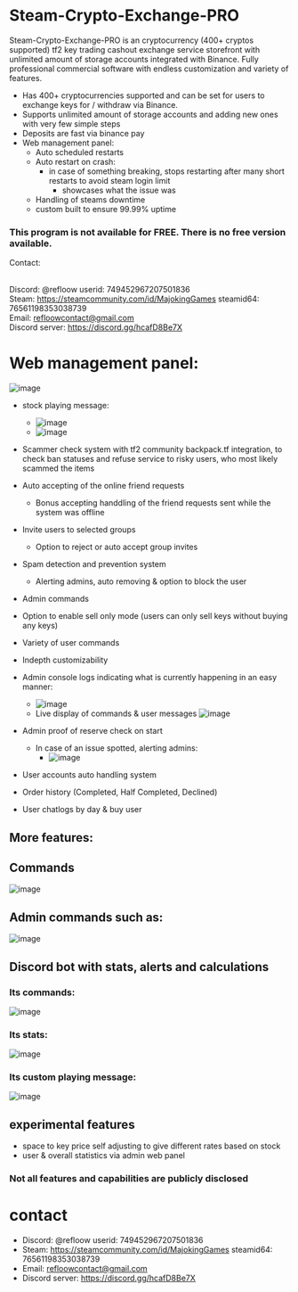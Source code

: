# Steam-Crypto-Exchange-PRO
Steam-Crypto-Exchange-PRO is an cryptocurrency (400+ cryptos supported) tf2 key trading cashout exchange service storefront with unlimited amount of storage accounts integrated with Binance. Fully professional commercial software with endless customization and variety of features.

- Has 400+ cryptocurrencies supported and can be set for users to exchange keys for / withdraw via Binance.
- Supports unlimited amount of storage accounts and adding new ones with very few simple steps
- Deposits are fast via binance pay
- Web management panel:
    - Auto scheduled restarts
    - Auto restart on crash:
        - in case of something breaking, stops restarting after many short restarts to avoid steam login limit
             - showcases what the issue was
    - Handling of steams downtime
    - custom built to ensure 99.99% uptime

### This program is not available for FREE. There is no free version available.

Contact: 

<br>Discord: @refloow userid: 749452967207501836
<br>Steam: https://steamcommunity.com/id/MajokingGames steamid64: 76561198353038739
<br>Email: refloowcontact@gmail.com
<br>Discord server: https://discord.gg/hcafD8Be7X

# Web management panel:
![image](https://github.com/Refloow/Steam-Crypto-Exchange-PRO/assets/59449926/dc76c539-dfc2-492d-862d-8761643a6391)

- stock playing message:
    - ![image](https://github.com/Refloow/Steam-Crypto-Exchange-PRO/assets/59449926/01f7e06a-8619-4de8-9695-ee320fc66d9e)
    - ![image](https://github.com/Refloow/Steam-Crypto-Exchange-PRO/assets/59449926/b9cea322-a173-4e9e-81a1-4bf46308ce17)


- Scammer check system with tf2 community backpack.tf integration, to check ban statuses and refuse service to risky users, who most likely scammed the items
- Auto accepting of the online friend requests
    - Bonus accepting handdling of the friend requests sent while the system was offline
- Invite users to selected groups
    - Option to reject or auto accept group invites   
- Spam detection and prevention system
    - Alerting admins, auto removing & option to block the user    
- Admin commands
- Option to enable sell only mode (users can only sell keys without buying any keys)
- Variety of user commands
- Indepth customizability
- Admin console logs indicating what is currently happening in an easy manner:
   - ![image](https://github.com/Refloow/Steam-Crypto-Exchange-PRO/assets/59449926/b0fca6ed-79ab-4a37-bcbc-94ae0c9b6378)
   - Live display of commands & user messages ![image](https://github.com/Refloow/Steam-Crypto-Exchange-PRO/assets/59449926/10969073-905a-462a-b27a-a16d38cc29d4)


- Admin proof of reserve check on start
    - In case of an issue spotted, alerting admins:
        - ![image](https://github.com/Refloow/Steam-Crypto-Exchange-PRO/assets/59449926/98f5e65d-84a4-43cb-a374-dba92842f0bf)
     
- User accounts auto handling system
- Order history (Completed, Half Completed, Declined)
- User chatlogs by day & buy user

## More features:


## Commands
![image](https://github.com/Refloow/Steam-Crypto-Exchange-PRO/assets/59449926/de294371-606d-4e80-a3f9-cc3ee7a01c21)


## Admin commands such as:
![image](https://github.com/Refloow/Steam-Crypto-Exchange-PRO/assets/59449926/6959f621-7d43-4fe1-ba82-6153a10fdaf7)


## Discord bot with stats, alerts and calculations
### Its commands:
![image](https://github.com/Refloow/Steam-Crypto-Exchange-PRO/assets/59449926/0e9fd537-4d1a-4cd9-bddb-f8ddff8c95aa)

### Its stats:
![image](https://github.com/Refloow/Steam-Crypto-Exchange-PRO/assets/59449926/7ab29cec-ef76-40d3-8e21-49b72017b53d)

### Its custom playing message:

![image](https://github.com/Refloow/Steam-Crypto-Exchange-PRO/assets/59449926/29d7e3bb-8b96-46db-8e34-f56eb8ee0b47)



  ## experimental features

  - space to key price self adjusting to give different rates based on stock
  - user & overall statistics via admin web panel

### Not all features and capabilities are publicly disclosed

# contact

- Discord: @refloow userid: 749452967207501836
- Steam: https://steamcommunity.com/id/MajokingGames steamid64: 76561198353038739
- Email: refloowcontact@gmail.com
- Discord server: https://discord.gg/hcafD8Be7X
